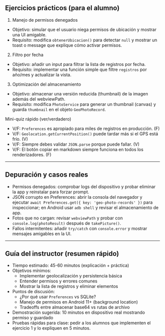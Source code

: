 ## Ejercicios prácticos (para el alumno)

1) Manejo de permisos denegados
- Objetivo: simular que el usuario niega permisos de ubicación y mostrar una UI amigable.
- Requisito: modifica `obtenerUbicacion()` para detectar `null` y mostrar un toast o message que explique cómo activar permisos.

2) Filtro por fecha
- Objetivo: añadir un input para filtrar la lista de registros por fecha.
- Requisito: implementar una función simple que filtre `registros` por año/mes y actualizar la vista.

3) Optimización del almacenamiento
- Objetivo: almacenar una versión reducida (thumbnail) de la imagen además del webviewPath.
- Requisito: modifica `PhotoService` para generar un thumbnail (canvas) y guarda `thumbnail` en el objeto `GeoPhotoRecord`.

Mini-quiz rápido (ver/verdadero)

- V/F: `Preferences` es apropiado para miles de registros en producción. (F)
- V/F: `Geolocation.getCurrentPosition()` puede tardar más si el GPS está frío. (V)
- V/F: Siempre debes validar `JSON.parse` porque puede fallar. (V)
- V/F: El botón copiar en markdown siempre funciona en todos los renderizadores. (F)

---

## Depuración y casos reales

- Permisos denegados: comprobar logs del dispositivo y probar eliminar la app y reinstalar para forzar prompt.
- JSON corrupto en Preferences: abrir la consola del navegador y ejecutar `await Preferences.get({ key: 'geo-photo-records' })` para inspeccionar; en Android usar `adb shell` y revisar el almacenamiento de app.
- Fotos que no cargan: revisar `webviewPath` y probar con `console.log(photoResult)` después de `takePicture()`.
- Fallos intermitentes: añadir `try/catch` con `console.error` y mostrar mensajes amigables en la UI.

---

## Guía del instructor (resumen rápido)

- Tiempo estimado: 45-60 minutos (explicación + práctica)
- Objetivos mínimos:
  - Implementar geolocalización y persistencia básica
  - Entender permisos y errores comunes
  - Mostrar la lista de registros y eliminar elementos
- Puntos de discusión:
  - ¿Por qué usar `Preferences` vs SQLite?
  - Manejo de permisos en Android 11+ (background location)
  - Tradeoffs entre almacenar base64 vs rutas de archivo
- Demostración sugerida: 10 minutos en dispositivo real mostrando permiso y guardado
- Pruebas rápidas para clase: pedir a los alumnos que implementen el ejercicio 1 y lo expliquen en 5 minutos.
